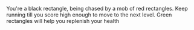 You're a black rectangle, being chased by a mob of red rectangles. Keep running till you score high enough to move to the next level. Green rectangles will help you replenish your health